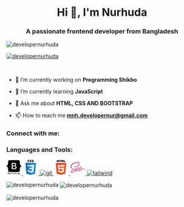 <h1 align="center">Hi 👋, I'm Nurhuda</h1>
<h3 align="center">A passionate frontend developer from Bangladesh</h3>

<p align="left"> <img src="https://komarev.com/ghpvc/?username=developernurhuda&label=Profile%20views&color=0e75b6&style=flat" alt="developernurhuda" /> </p>

<p align="left"> <a href="https://github.com/ryo-ma/github-profile-trophy"><img src="https://github-profile-trophy.vercel.app/?username=developernurhuda" alt="developernurhuda" /></a> </p>

<p align="left"> <a href="https://twitter.com/" target="blank"><img src="https://img.shields.io/twitter/follow/?logo=twitter&style=for-the-badge" alt="" /></a> </p>

- 🔭 I’m currently working on **Programming Shikbo**

- 🌱 I’m currently learning **JavaScript**

- 💬 Ask me about **HTML, CSS AND BOOTSTRAP**

- 📫 How to reach me **mnh.developernur@gmail.com**

<h3 align="left">Connect with me:</h3>
<p align="left">
</p>

<h3 align="left">Languages and Tools:</h3>
<p align="left"> <a href="https://getbootstrap.com" target="_blank" rel="noreferrer"> <img src="https://raw.githubusercontent.com/devicons/devicon/master/icons/bootstrap/bootstrap-plain-wordmark.svg" alt="bootstrap" width="40" height="40"/> </a> <a href="https://www.w3schools.com/css/" target="_blank" rel="noreferrer"> <img src="https://raw.githubusercontent.com/devicons/devicon/master/icons/css3/css3-original-wordmark.svg" alt="css3" width="40" height="40"/> </a> <a href="https://git-scm.com/" target="_blank" rel="noreferrer"> <img src="https://www.vectorlogo.zone/logos/git-scm/git-scm-icon.svg" alt="git" width="40" height="40"/> </a> <a href="https://www.w3.org/html/" target="_blank" rel="noreferrer"> <img src="https://raw.githubusercontent.com/devicons/devicon/master/icons/html5/html5-original-wordmark.svg" alt="html5" width="40" height="40"/> </a> <a href="https://sass-lang.com" target="_blank" rel="noreferrer"> <img src="https://raw.githubusercontent.com/devicons/devicon/master/icons/sass/sass-original.svg" alt="sass" width="40" height="40"/> </a> <a href="https://tailwindcss.com/" target="_blank" rel="noreferrer"> <img src="https://www.vectorlogo.zone/logos/tailwindcss/tailwindcss-icon.svg" alt="tailwind" width="40" height="40"/> </a> </p>

<p><img align="left" src="https://github-readme-stats.vercel.app/api/top-langs?username=developernurhuda&show_icons=true&locale=en&layout=compact" alt="developernurhuda" /></p>

<p>&nbsp;<img align="center" src="https://github-readme-stats.vercel.app/api?username=developernurhuda&show_icons=true&locale=en" alt="developernurhuda" /></p>

<p><img align="center" src="https://github-readme-streak-stats.herokuapp.com/?user=developernurhuda&" alt="developernurhuda" /></p>
